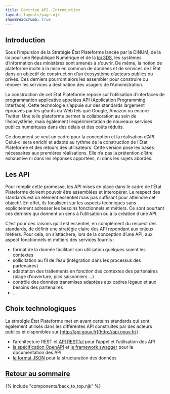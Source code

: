 ```yaml
---
title: Doctrine API -Introduction
layout: layouts/page.njk
showBreadcrumb: true
---
```


## <a name="intro">Introduction</a>

Sous l’impulsion de la Stratégie État Plateforme lancée par la DINUM, de la loi pour une République Numérique et de la [loi 3DS](https://www.economie.gouv.fr/daj/lettre-de-la-daj-application-de-la-loi-3ds-echange-de-donnees-entre-administrations), les systèmes d’information des ministères sont amenés à s’ouvrir. De même, la notion de plateforme incite à la mise en commun de données et de services de l’État dans un objectif de construction d’un écosystème d’acteurs publics ou privés. Ces derniers pourront alors les assembler pour construire ou rénover les services à destination des usagers de l’Administration.

La construction de cet État Plateforme repose sur l’utilisation d’interfaces de programmation applicative appelées API (Application Programming Interface). Cette technologie s’appuie sur des standards largement éprouvés par les géants du Web tels que Google, Amazon ou encore Twitter. Une telle plateforme permet la collaboration au sein de l’écosystème, mais également l’expérimentation de nouveaux services publics numériques dans des délais et des coûts réduits.

Ce document se veut un cadre pour la conception et la réalisation d’API. Celui-ci sera enrichi et adapté au rythme de la construction de l’État Plateforme et des retours des utilisateurs. Cette version pose les bases nécessaires aux premières réalisations. Elle n’a pas la prétention d’être exhaustive ni dans les réponses apportées, ni dans les sujets abordés.

## <a name="API">Les API</a>

Pour remplir cette promesse, les API mises en place dans le cadre de l’État Plateforme doivent pouvoir être assemblées et interopérer. Le respect des standards est un élément essentiel mais pas suffisant pour atteindre cet objectif. En effet, ils focalisent sur les aspects techniques sans explicitement adresser les besoins fonctionnels et métiers. Ce sont pourtant ces derniers qui donnent un sens à l’utilisation ou à la création d’une API.

C’est pour ces raisons qu’il est essentiel, en complément du respect des standards, de définir une stratégie claire des API répondant aux enjeux métiers. Pour cela, on s’attachera, lors de la conception d’une API, aux aspect fonctionnels et métiers des services fournis :

- format de la donnée facilitant son utilisation quelques soient les contextes
- sollicitation au fil de l’eau (intégration dans les processus des partenaires)
- adaptation des traitements en fonction des contextes des partenaires (plage d’ouverture, pics saisonniers …)
- contrôle des données transmises adaptées aux cadres légaux et aux besoins des partenaires
- …

## <a name="choix">Choix technologiques</a>

La stratégie État Plateforme met en avant certains standards qui sont également utilisés dans les différentes API construites par des acteurs publics et disponibles sur [http://api.gouv.fr](http://api.gouv.fr/) :

- l’architecture REST et [API RESTful](https://restfulapi.net/) pour l’appel et l’utilisation des API
- [la spécification OpenAPI](https://github.com/OAI/OpenAPI-Specification) et [le framework swagger](http://swagger.io/) pour la documentation des API
- [le format JSON](http://www.json.org/) pour la structuration des données

## [Retour au sommaire](../sommaire/)

{% include "components/back_to_top.njk" %}